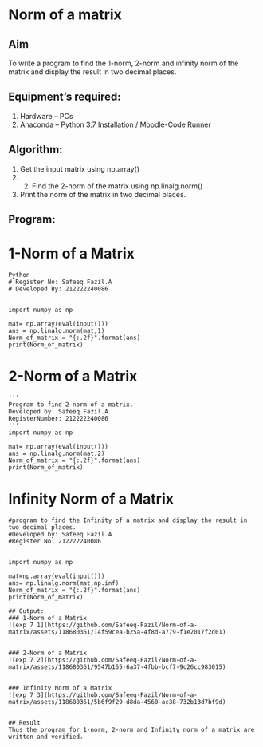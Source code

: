 # Norm of a matrix
## Aim
To write a program to find the 1-norm, 2-norm and infinity norm of the matrix and display the result in two decimal places.
## Equipment’s required:
1.	Hardware – PCs
2.	Anaconda – Python 3.7 Installation / Moodle-Code Runner
## Algorithm:
1. Get the input matrix using np.array()    
2. 2. Find the 2-norm of the matrix using np.linalg.norm()
3. Print the norm of the matrix in two decimal places.
## Program:
# 1-Norm of a Matrix
```
Python
# Register No: Safeeq Fazil.A
# Developed By: 212222240086


import numpy as np

mat= np.array(eval(input()))
ans = np.linalg.norm(mat,1)
Norm_of_matrix = "{:.2f}".format(ans)
print(Norm_of_matrix)
```



# 2-Norm of a Matrix
```
'''
Program to find 2-norm of a matrix.
Developed by: Safeeq Fazil.A
RegisterNumber: 212222240086
'''
import numpy as np

mat= np.array(eval(input()))
ans = np.linalg.norm(mat,2)
Norm_of_matrix = "{:.2f}".format(ans)
print(Norm_of_matrix)

```



# Infinity Norm of a Matrix
```
#program to find the Infinity of a matrix and display the result in two decimal places.
#Developed by: Safeeq Fazil.A
#Register No: 212222240086


import numpy as np

mat=np.array(eval(input()))
ans= np.linalg.norm(mat,np.inf)
Norm_of_matrix = "{:.2f}".format(ans)
print(Norm_of_matrix)
```




```
## Output:
### 1-Norm of a Matrix
![exp 7 1](https://github.com/Safeeq-Fazil/Norm-of-a-matrix/assets/118680361/14f59cea-b25a-4f8d-a779-f1e2017f2d01)


### 2-Norm of a Matrix
![exp 7 2](https://github.com/Safeeq-Fazil/Norm-of-a-matrix/assets/118680361/9547b155-6a37-4fbb-bcf7-9c26cc983015)


### Infinity Norm of a Matrix
![exp 7 3](https://github.com/Safeeq-Fazil/Norm-of-a-matrix/assets/118680361/5b6f9f29-d8da-4560-ac38-732b13d7bf9d)


## Result
Thus the program for 1-norm, 2-norm and Infinity norm of a matrix are written and verified.
